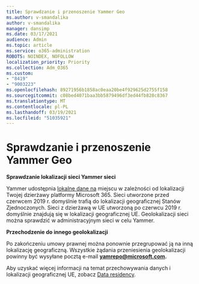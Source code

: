 ```yaml
---
title: Sprawdzanie i przenoszenie Yammer Geo
ms.author: v-smandalika
author: v-smandalika
manager: dansimp
ms.date: 03/17/2021
audience: Admin
ms.topic: article
ms.service: o365-administration
ROBOTS: NOINDEX, NOFOLLOW
localization_priority: Priority
ms.collection: Adm_O365
ms.custom:
- "8419"
- "9003223"
ms.openlocfilehash: 89271956b1858ac0eaa20be4f929625d2755f158
ms.sourcegitcommit: c08bed4071baa3bb5879496df3ed44fb828c8367
ms.translationtype: MT
ms.contentlocale: pl-PL
ms.lasthandoff: 03/19/2021
ms.locfileid: "51035921"
---
```

# <a name="checking-and-moving-yammer-geo"></a>Sprawdzanie i przenoszenie Yammer Geo

**Sprawdzanie lokalizacji sieci Yammer sieci**

Yammer udostępnia [lokalne dane na](https://docs.microsoft.com/yammer/manage-security-and-compliance/data-residency) miejscu w zależności od lokalizacji Twojej dzierżawy platformy Microsoft 365. Sieci utworzone przed czerwcem 2019 r. domyślnie trafią do lokalizacji geograficznej Stanów Zjednoczonych. Sieci z dzierżawą w UE utworzoną po czerwcu 2019 r. domyślnie znajdują się w lokalizacji geograficznej UE. Geolokalizacji sieci można sprawdzić w administracyjnym sieci w celu Yammer.

**Przechodzenie do innego geolokalizacji**

Po zakończeniu umowy prawnej można ponownie przegrupować ją na inną lokalizację geograficzną. Wszystkie żądania przeniesienia geolokalizacji powinny być wysyłane pocztą e-mail **yamrepo@microsoft.com.**

Aby uzyskać więcej informacji na temat przechowywania danych i lokalizacji geograficznej UE, zobacz [Data residency](https://docs.microsoft.com/yammer/manage-security-and-compliance/data-residency).
